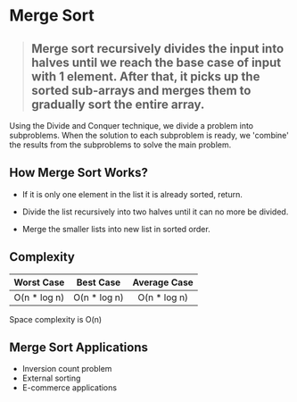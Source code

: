 # Merge Sort

> ## Merge sort recursively divides the input into halves until we reach the base case of input with 1 element. After that, it picks up the sorted sub-arrays and merges them to gradually sort the entire array.

Using the Divide and Conquer technique, we divide a problem into subproblems. When the solution to each subproblem is ready, we 'combine' the results from the subproblems to solve the main problem.

## How Merge Sort Works?

- If it is only one element in the list it is already sorted, return.

- Divide the list recursively into two halves until it can no more be divided.

- Merge the smaller lists into new list in sorted order.

## Complexity

|  Worst Case   |   Best Case   | Average Case  |
| :-----------: | :-----------: | :-----------: |
| O(n \* log n) | O(n \* log n) | O(n \* log n) |

Space complexity is O(n)

## Merge Sort Applications

- Inversion count problem
- External sorting
- E-commerce applications
